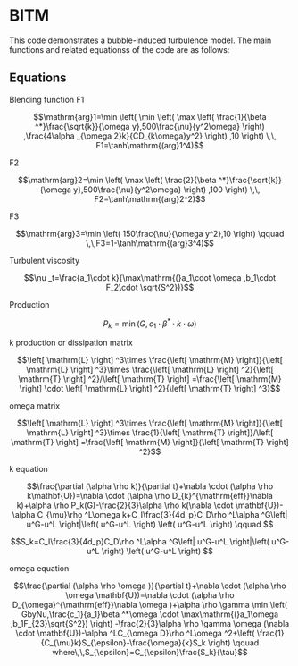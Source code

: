 # BITM

This code demonstrates a bubble-induced turbulence model. The main functions and related equationss of the code are as follows:

## Equations

Blending function F1
```math
\mathrm{arg}1=\min \left( \min \left( \max \left( \frac{1}{\beta ^*}\frac{\sqrt{k}}{\omega y},500\frac{\nu}{y^2\omega} \right) ,\frac{4\alpha _{\omega 2}k}{CD_{k\omega}y^2} \right) ,10 \right) \,\, F1=\tanh\mathrm{(arg}1^4)
```

F2
```math
\mathrm{arg}2=\min \left( \max \left( \frac{2}{\beta ^*}\frac{\sqrt{k}}{\omega y},500\frac{\nu}{y^2\omega} \right) ,100 \right) \,\, F2=\tanh\mathrm{(arg}2^2)
```

F3
```math
\mathrm{arg}3=\min \left( 150\frac{\nu}{\omega y^2},10 \right) \qquad \,\,F3=1-\tanh\mathrm{(arg}3^4)
```

Turbulent viscosity
```math
\nu _t=\frac{a_1\cdot k}{\max\mathrm{(}a_1\cdot \omega ,b_1\cdot F_2\cdot \sqrt{S^2})}
```

Production
```math
P_k=\min\mathrm{(}G,c_1\cdot \beta ^*\cdot k\cdot \omega )
```
  
k production or dissipation matrix
```math
\left[ \mathrm{L} \right] ^3\times \frac{\left[ \mathrm{M} \right]}{\left[ \mathrm{L} \right] ^3}\times \frac{\left[ \mathrm{L} \right] ^2}{\left[ \mathrm{T} \right] ^2}/\left[ \mathrm{T} \right] =\frac{\left[ \mathrm{M} \right] \cdot \left[ \mathrm{L} \right] ^2}{\left[ \mathrm{T} \right] ^3}
```

omega matrix
```math
\left[ \mathrm{L} \right] ^3\times \frac{\left[ \mathrm{M} \right]}{\left[ \mathrm{L} \right] ^3}\times \frac{1}{\left[ \mathrm{T} \right]}/\left[ \mathrm{T} \right] =\frac{\left[ \mathrm{M} \right]}{\left[ \mathrm{T} \right] ^2}
```

k equation
```math
\frac{\partial (\alpha \rho k)}{\partial t}+\nabla \cdot (\alpha \rho k\mathbf{U})=\nabla \cdot (\alpha \rho D_{k}^{\mathrm{eff}}\nabla k)+\alpha \rho P_k(G)-\frac{2}{3}\alpha \rho k(\nabla \cdot \mathbf{U})-\alpha C_{\mu}\rho ^L\omega k+C_I\frac{3}{4d_p}C_D\rho ^L\alpha ^G\left| u^G-u^L \right|\left( u^G-u^L \right) \left( u^G-u^L \right) \qquad 
```
```math
S_k=C_I\frac{3}{4d_p}C_D\rho ^L\alpha ^G\left| u^G-u^L \right|\left( u^G-u^L \right) \left( u^G-u^L \right) 
```

omega equation
```math
\frac{\partial (\alpha \rho \omega )}{\partial t}+\nabla \cdot (\alpha \rho \omega \mathbf{U})=\nabla \cdot (\alpha \rho D_{\omega}^{\mathrm{eff}}\nabla \omega )+\alpha \rho \gamma \min \left( GbyNu,\frac{c_1}{a_1}\beta ^*\omega \cdot \max\mathrm{(}a_1\omega ,b_1F_{23}\sqrt{S^2}) \right) -\frac{2}{3}\alpha \rho \gamma \omega (\nabla \cdot \mathbf{U})-\alpha ^LC_{\omega D}\rho ^L\omega ^2+\left( \frac{1}{C_{\mu}k}S_{\epsilon}-\frac{\omega}{k}S_k \right) \qquad where\,\,S_{\epsilon}=C_{\epsilon}\frac{S_k}{\tau}
```
